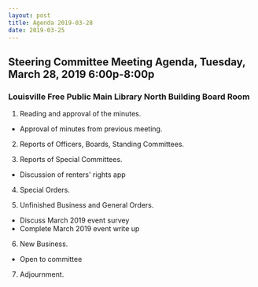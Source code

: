 ```yaml
---
layout: post
title: Agenda 2019-03-28
date: 2019-03-25
---
```


## Steering Committee Meeting Agenda, Tuesday, March 28, 2019 6:00p-8:00p
### Louisville Free Public Main Library North Building Board Room

1. Reading and approval of the minutes.
  * Approval of minutes from previous meeting.

2. Reports of Officers, Boards, Standing Committees.
	
3. Reports of Special Committees.
  * Discussion of renters' rights app

4. Special Orders.

5. Unfinished Business and General Orders.
  * Discuss March 2019 event survey
  * Complete March 2019 event write up

6. New Business.
  * Open to committee

7. Adjournment.
